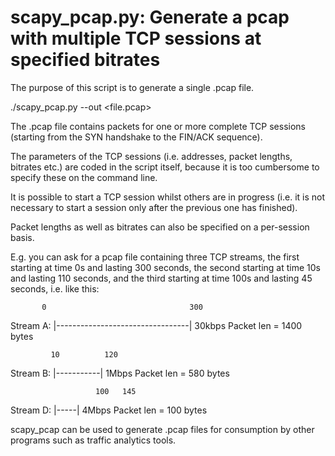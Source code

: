
scapy_pcap.py: Generate a pcap with multiple TCP sessions at specified bitrates
===============================================================================

The purpose of this script is to generate a single .pcap file.

./scapy_pcap.py --out <file.pcap>

The .pcap file contains packets for one or more complete TCP sessions (starting
from the SYN handshake to the FIN/ACK sequence).

The parameters of the TCP sessions (i.e. addresses, packet lengths, bitrates
etc.) are coded in the script itself, because it is too cumbersome to specify
these on the command line.

It is possible to start a TCP session whilst others are in progress (i.e. it is
not necessary to start a session only after the previous one has finished).

Packet lengths as well as bitrates can also be specified on a per-session basis.

E.g. you can ask for a pcap file containing three TCP streams, the first
starting at time 0s and lasting 300 seconds, the second starting at time 10s and
lasting 110 seconds, and the third starting at time 100s and lasting 45 seconds,
i.e. like this:

           0                                300
 Stream A: |---------------------------------| 30kbps
                                               Packet len = 1400 bytes 

             10          120
 Stream B:    |-----------|                    1Mbps
                                               Packet len = 580 bytes

                       100   145     
 Stream D:              |-----|                4Mbps
                                               Packet len = 100 bytes

scapy_pcap can be used to generate .pcap files for consumption by other programs
such as traffic analytics tools.
